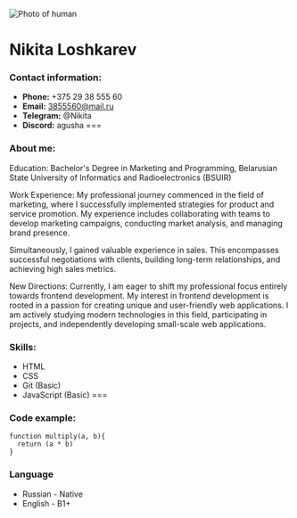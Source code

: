 ![Photo of human](https://cdnn21.img.ria.ru/images/92455/99/924559904_145:0:2422:1708_1920x0_80_0_0_6926c90cf66d8e4dca9bcad638e7099b.jpg "My photo")
# Nikita Loshkarev

### Contact information:
* **Phone:** +375 29 38 555 60
* **Email:** 3855560@mail.ru
* **Telegram:** @Nikita
* **Discord:** agusha
===
### **About me:**
Education:
Bachelor's Degree in Marketing and Programming, Belarusian State University of Informatics and Radioelectronics (BSUIR)

Work Experience:
My professional journey commenced in the field of marketing, where I successfully implemented strategies for product and service promotion. My experience includes collaborating with teams to develop marketing campaigns, conducting market analysis, and managing brand presence.

Simultaneously, I gained valuable experience in sales. This encompasses successful negotiations with clients, building long-term relationships, and achieving high sales metrics.

New Directions:
Currently, I am eager to shift my professional focus entirely towards frontend development. My interest in frontend development is rooted in a passion for creating unique and user-friendly web applications. I am actively studying modern technologies in this field, participating in projects, and independently developing small-scale web applications.

### Skills:
* HTML
* CSS
* Git (Basic)
* JavaScript (Basic)
===

### Code example:
```
function multiply(a, b){
  return (a * b)
}
```

### Language
* Russian - Native
* English - B1+